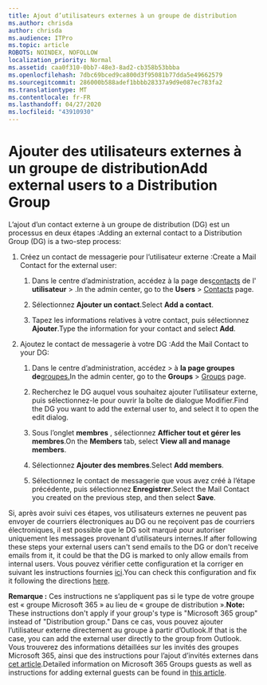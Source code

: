 ```yaml
---
title: Ajout d’utilisateurs externes à un groupe de distribution
ms.author: chrisda
author: chrisda
ms.audience: ITPro
ms.topic: article
ROBOTS: NOINDEX, NOFOLLOW
localization_priority: Normal
ms.assetid: caa0f310-0bb7-48e3-8ad2-cb358b53bbba
ms.openlocfilehash: 7dbc69bced9ca800d3f95081b77dda5e49662579
ms.sourcegitcommit: 286000b588adef1bbbb28337a9d9e087ec783fa2
ms.translationtype: MT
ms.contentlocale: fr-FR
ms.lasthandoff: 04/27/2020
ms.locfileid: "43910930"
---
```

# <a name="add-external-users-to-a-distribution-group"></a><span data-ttu-id="8a3fd-102">Ajouter des utilisateurs externes à un groupe de distribution</span><span class="sxs-lookup"><span data-stu-id="8a3fd-102">Add external users to a Distribution Group</span></span>

<span data-ttu-id="8a3fd-103">L’ajout d’un contact externe à un groupe de distribution (DG) est un processus en deux étapes :</span><span class="sxs-lookup"><span data-stu-id="8a3fd-103">Adding an external contact to a Distribution Group (DG) is a two-step process:</span></span>
  
1. <span data-ttu-id="8a3fd-104">Créez un contact de messagerie pour l’utilisateur externe :</span><span class="sxs-lookup"><span data-stu-id="8a3fd-104">Create a Mail Contact for the external user:</span></span>
    
    1. <span data-ttu-id="8a3fd-105">Dans le centre d’administration, accédez à la page des[contacts](https://admin.microsoft.com/adminportal/home#/Contact) de l' **utilisateur** > .</span><span class="sxs-lookup"><span data-stu-id="8a3fd-105">In the admin center, go to the **Users** > [Contacts](https://admin.microsoft.com/adminportal/home#/Contact) page.</span></span> 
    
    2. <span data-ttu-id="8a3fd-106">Sélectionnez **Ajouter un contact**.</span><span class="sxs-lookup"><span data-stu-id="8a3fd-106">Select **Add a contact**.</span></span>
    
    3. <span data-ttu-id="8a3fd-107">Tapez les informations relatives à votre contact, puis sélectionnez **Ajouter**.</span><span class="sxs-lookup"><span data-stu-id="8a3fd-107">Type the information for your contact and select **Add**.</span></span>
    
2. <span data-ttu-id="8a3fd-108">Ajoutez le contact de messagerie à votre DG :</span><span class="sxs-lookup"><span data-stu-id="8a3fd-108">Add the Mail Contact to your DG:</span></span>
    
    1. <span data-ttu-id="8a3fd-109">Dans le centre d’administration, accédez > à **la page groupes de**[groupes.](https://admin.microsoft.com/adminportal/home#/groups)</span><span class="sxs-lookup"><span data-stu-id="8a3fd-109">In the admin center, go to the **Groups** > [Groups](https://admin.microsoft.com/adminportal/home#/groups) page.</span></span> 
    
    2. <span data-ttu-id="8a3fd-110">Recherchez le DG auquel vous souhaitez ajouter l’utilisateur externe, puis sélectionnez-le pour ouvrir la boîte de dialogue Modifier.</span><span class="sxs-lookup"><span data-stu-id="8a3fd-110">Find the DG you want to add the external user to, and select it to open the edit dialog.</span></span>
    
    3. <span data-ttu-id="8a3fd-111">Sous l’onglet **membres** , sélectionnez **Afficher tout et gérer les membres**.</span><span class="sxs-lookup"><span data-stu-id="8a3fd-111">On the **Members** tab, select **View all and manage members**.</span></span> 
    
    4. <span data-ttu-id="8a3fd-112">Sélectionnez **Ajouter des membres**.</span><span class="sxs-lookup"><span data-stu-id="8a3fd-112">Select **Add members**.</span></span>
    
    5. <span data-ttu-id="8a3fd-113">Sélectionnez le contact de messagerie que vous avez créé à l’étape précédente, puis sélectionnez **Enregistrer**.</span><span class="sxs-lookup"><span data-stu-id="8a3fd-113">Select the Mail Contact you created on the previous step, and then select **Save**.</span></span>
    
<span data-ttu-id="8a3fd-114">Si, après avoir suivi ces étapes, vos utilisateurs externes ne peuvent pas envoyer de courriers électroniques au DG ou ne reçoivent pas de courriers électroniques, il est possible que le DG soit marqué pour autoriser uniquement les messages provenant d’utilisateurs internes.</span><span class="sxs-lookup"><span data-stu-id="8a3fd-114">If after following these steps your external users can't send emails to the DG or don't receive emails from it, it could be that the DG is marked to only allow emails from internal users.</span></span> <span data-ttu-id="8a3fd-115">Vous pouvez vérifier cette configuration et la corriger en suivant les instructions fournies [ici](https://docs.microsoft.com/exchange/mail-flow-best-practices/non-delivery-reports-in-exchange-online/fix-error-code-5-7-133-in-exchange-online).</span><span class="sxs-lookup"><span data-stu-id="8a3fd-115">You can check this configuration and fix it following the directions [here](https://docs.microsoft.com/exchange/mail-flow-best-practices/non-delivery-reports-in-exchange-online/fix-error-code-5-7-133-in-exchange-online).</span></span>
  
 <span data-ttu-id="8a3fd-116">**Remarque :** Ces instructions ne s’appliquent pas si le type de votre groupe est « groupe Microsoft 365 » au lieu de « groupe de distribution ».</span><span class="sxs-lookup"><span data-stu-id="8a3fd-116">**Note:** These instructions don't apply if your group's type is "Microsoft 365 group" instead of "Distribution group."</span></span> <span data-ttu-id="8a3fd-117">Dans ce cas, vous pouvez ajouter l’utilisateur externe directement au groupe à partir d’Outlook.</span><span class="sxs-lookup"><span data-stu-id="8a3fd-117">If that is the case, you can add the external user directly to the group from Outlook.</span></span> <span data-ttu-id="8a3fd-118">Vous trouverez des informations détaillées sur les invités des groupes Microsoft 365, ainsi que des instructions pour l’ajout d’invités externes dans [cet article](https://support.office.com/article/Guest-access-in-Office-365-Groups-bfc7a840-868f-4fd6-a390-f347bf51aff6.aspx).</span><span class="sxs-lookup"><span data-stu-id="8a3fd-118">Detailed information on Microsoft 365 Groups guests as well as instructions for adding external guests can be found in [this article](https://support.office.com/article/Guest-access-in-Office-365-Groups-bfc7a840-868f-4fd6-a390-f347bf51aff6.aspx).</span></span>
  